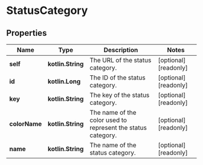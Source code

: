 
# StatusCategory

## Properties
Name | Type | Description | Notes
------------ | ------------- | ------------- | -------------
**self** | **kotlin.String** | The URL of the status category. |  [optional] [readonly]
**id** | **kotlin.Long** | The ID of the status category. |  [optional] [readonly]
**key** | **kotlin.String** | The key of the status category. |  [optional] [readonly]
**colorName** | **kotlin.String** | The name of the color used to represent the status category. |  [optional] [readonly]
**name** | **kotlin.String** | The name of the status category. |  [optional] [readonly]



